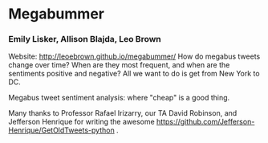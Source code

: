 # Megabummer
### Emily Lisker, Allison Blajda, Leo Brown
Website: http://leoebrown.github.io/megabummer/
How do megabus tweets change over time? When are they most frequent, and when are the sentiments positive and negative? All we want to do is get from New York to DC.

Megabus tweet sentiment analysis: where "cheap" is a good thing.

Many thanks to Professor Rafael Irizarry, our TA David Robinson, and Jefferson Henrique for writing the awesome https://github.com/Jefferson-Henrique/GetOldTweets-python .